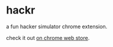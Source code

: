
# hackr


a fun hacker simulator chrome extension.

check it out [on chrome web store][1].


[1]: https://chrome.google.com/webstore/detail/hackr/ncoljkgppocciodkebhcggblgplnokdg?authuser=1
